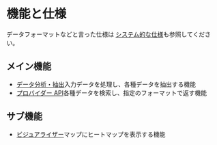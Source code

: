 # 機能と仕様

データフォーマットなどと言った仕様は [システム的な仕様](./system/README.md)も参照してください。

## メイン機能

- [データ分析・抽出](./algorithm.md)入力データを処理し、各種データを抽出する機能
- [プロバイダー API](./provider.md)各種データを検索し、指定のフォーマットで返す機能

## サブ機能

- [ビジュアライザー](./visualizer.md)マップにヒートマップを表示する機能
